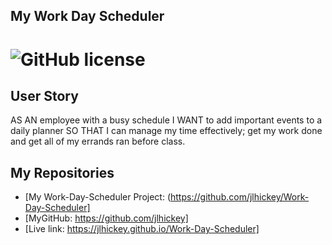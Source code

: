## My Work Day Scheduler
  
# ![GitHub license](https://img.shields.io/badge/Made%20by-%40jlhickey-orange)



## User Story
AS AN employee with a busy schedule I WANT to add important events to a daily planner
SO THAT I can manage my time effectively; get my work done and get all of my errands ran before class.





## My Repositories
- [My Work-Day-Scheduler Project: (https://github.com/jlhickey/Work-Day-Scheduler]
- [MyGitHub: https://github.com/jlhickey]
- [Live link: https://jlhickey.github.io/Work-Day-Scheduler]
